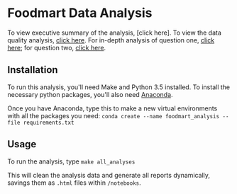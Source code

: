 # Foodmart Data Analysis

To view executive summary of the analysis, [click here]. To view the data quality analysis, [click here](notebooks/data_quality_analysis.html). For in-depth analysis of question one, [click here](notebooks/question_one.html); for question two, [click here](notebooks/question_two.html).

## Installation
To run this analysis, you'll need Make and Python 3.5 installed. To install the necessary python packages, you'll also need [Anaconda](https://docs.continuum.io/anaconda/install).

Once you have Anaconda, type this to make a new virtual environments with all the packages you need:
`conda create --name foodmart_analysis --file requirements.txt`

## Usage
To run the analysis, type
`make all_analyses`

This will clean the analysis data and generate all reports dynamically, savings them as `.html` files within `/notebooks`.

